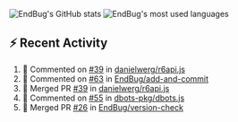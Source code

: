 ![EndBug's GitHub stats](https://github-readme-stats.vercel.app/api?username=endbug&show_icons=true)
![EndBug's most used languages](https://github-readme-stats.vercel.app/api/top-langs/?username=endbug&layout=compact)

## ⚡ Recent Activity

<!--START_SECTION:activity-->
1. 💬 Commented on [#39](https://github.com//danielwerg/r6api.js/issues/39) in [danielwerg/r6api.js](https://github.com//danielwerg/r6api.js)
2. 💬 Commented on [#63](https://github.com//EndBug/add-and-commit/issues/63) in [EndBug/add-and-commit](https://github.com//EndBug/add-and-commit)
3. 🎉 Merged PR [#39](https://github.com//danielwerg/r6api.js/pull/39) in [danielwerg/r6api.js](https://github.com//danielwerg/r6api.js)
4. 💬 Commented on [#55](https://github.com//dbots-pkg/dbots.js/issues/55) in [dbots-pkg/dbots.js](https://github.com//dbots-pkg/dbots.js)
5. 🎉 Merged PR [#26](https://github.com//EndBug/version-check/pull/26) in [EndBug/version-check](https://github.com//EndBug/version-check)
<!--END_SECTION:activity-->
